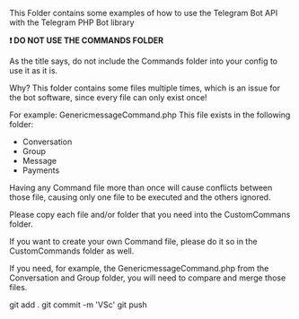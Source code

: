 This Folder contains some examples of how to use the Telegram Bot API with the Telegram PHP Bot library


**:exclamation: DO NOT USE THE COMMANDS FOLDER**

As the title says, do not include the Commands folder into your config to use it as it is.

Why? This folder contains some files multiple times, which is an issue for the bot software, since every file can only exist once!

For example: GenericmessageCommand.php
This file exists in the following folder:
- Conversation
- Group
- Message
- Payments

Having any Command file more than once will cause conflicts between those file, causing only one file to be executed and the others ignored.

Please copy each file and/or folder that you need into the CustomCommans folder.

If you want to create your own Command file, please do it so in the CustomCommands folder as well.

If you need, for example, the GenericmessageCommand.php from the Conversation and Group folder, you will need to compare and merge those files.

git add .
git commit -m 'VSc'
git push
